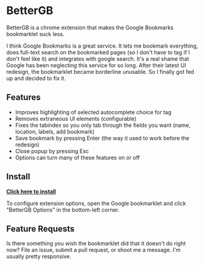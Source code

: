 BetterGB
========

BetterGB is a chrome extension that makes the Google Bookmarks bookmarklet suck less.

I think Google Bookmarks is a great service. It lets me bookmark everything, does full-text search on the bookmarked pages (so I don't have to tag if I don't feel like it) and integrates with google search. It's a real shame that Google has been neglecting this service for so long. After their latest UI redesign, the bookmarklet became borderline unusable. So I finally got fed up and decided to fix it.

Features
--------

* Improves highlighting of selected autocomplete choice for tag
* Removes extraneous UI elements (configurable)
* Fixes the tabindex so you only tab through the fields you want (name, location, labels, add bookmark)
* Save bookmark by pressing Enter (the way it used to work before the redesign)
* Close popup by pressing Esc
* Options can turn many of these features on or off

Install
-------

[**Click here to install**](https://github.com/lyoshenka/betterGB/blob/master/release/bettergb-15.crx?raw=true "Click to install")

To configure extension options, open the Google bookmarklet and click "BetterGB Options" in the bottom-left corner.

Feature Requests
----------------

Is there something you wish the bookmarklet did that it doesn't do right now? File an issue, submit a pull request, or shoot me a message. I'm usually pretty responsive.

